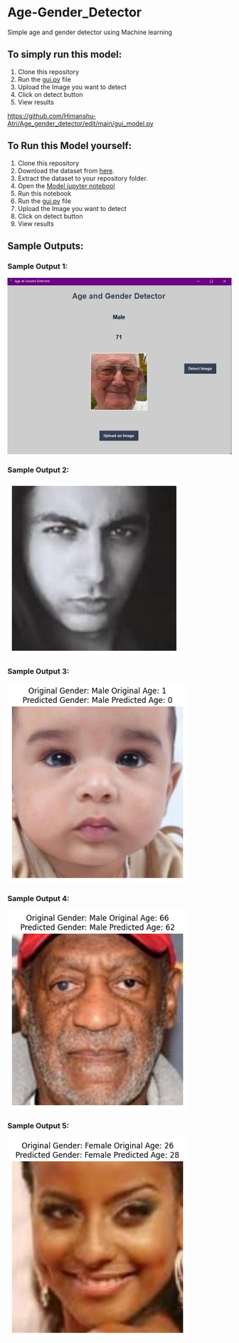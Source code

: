 # Age-Gender_Detector
Simple age and gender detector using Machine learning
## To simply run this model:
1. Clone this repository
2. Run the [gui.py](https://github.com/Himanshu-Atri/Age_gender_detector/edit/main/gui_model.py) file
3. Upload the Image you want to detect
4. Click on detect button
5. View results

https://github.com/Himanshu-Atri/Age_gender_detector/edit/main/gui_model.py

## To Run this Model yourself:
1. Clone this repository
2. Download the dataset from [here](https://www.kaggle.com/datasets/jangedoo/utkface-new). 
3. Extract the dataset to your repository folder.
4. Open the [Model jupyter notebool](https://github.com/Himanshu-Atri/Age_gender_detector/blob/main/age-and-gender-detector-ipynb%20(7).ipynb)
5. Run this notebook
6. Run the [gui.py](https://github.com/Himanshu-Atri/Age_gender_detector/edit/main/gui_model.py) file
7. Upload the Image you want to detect
8. Click on detect button
9. View results

## Sample Outputs:
### Sample Output 1:
![Sample Output 1](https://github.com/Himanshu-Atri/Age_gender_detector/blob/main/output-1.PNG)
### Sample Output 2:
![Sample Output 2](https://github.com/Himanshu-Atri/Age_gender_detector/blob/main/output-2.PNG)
### Sample Output 3:
![Sample Output 3](https://github.com/Himanshu-Atri/Age_gender_detector/blob/main/output-3.PNG)
### Sample Output 4:
![Sample Output 4](https://github.com/Himanshu-Atri/Age_gender_detector/blob/main/output-4.PNG)
### Sample Output 5:
![Sample Output 5](https://github.com/Himanshu-Atri/Age_gender_detector/blob/main/output-5.PNG)
